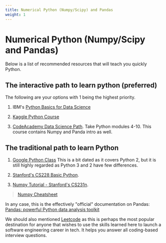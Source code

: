 ```yaml
---
title: Numerical Python (Numpy/Scipy) and Pandas
weight: 1
---
```


# Numerical Python (Numpy/Scipy and Pandas) 

Below is a list of recommended resources that will teach you quickly Python. 

## The interactive path to learn python (preferred)

The following are your options with 1 being the highest priority. 

1. IBM's [Python Basics for Data Science](https://www.edx.org/course/python-basics-for-data-science)

2. [Kaggle Python Course](https://www.kaggle.com/learn/python)

3. [CodeAcademy Data Science Path](https://www.codecademy.com/learn/paths/data-science). Take Python modules 4-10. This course contains Numpy and Panda intro as well. 


## The traditional path to learn  Python

1.  [Google Python Class](https://developers.google.com/edu/python/) This is a bit dated as it covers Python 2, but it is still highly regarded as Python 3 and 2 have few differences.

2. [Stanford's CS228 Basic Python](https://github.com/kuleshov/cs228-material/blob/master/tutorials/python/cs228-python-tutorial.ipynb). 

3. [Numpy Tutorial - Stanford's CS231n](http://cs231n.github.io/python-numpy-tutorial/).
   
> [Numpy Cheatsheet](https://s3.amazonaws.com/assets.datacamp.com/blog_assets/Numpy_Python_Cheat_Sheet.pdf)

In any case, this is the effectively "official" documentation on Pandas: 
[Pandas: powerful Python data analysis toolkit](https://pandas.pydata.org/pandas-docs/stable/pandas.pdf)

We should also mentioned [Leetcode](https://leetcode.com/) as this is perhaps the most popular destination for anyone that wishes to use the skills learned here to launch a software engineering career in tech. It helps you answer all coding-based interview questions. 